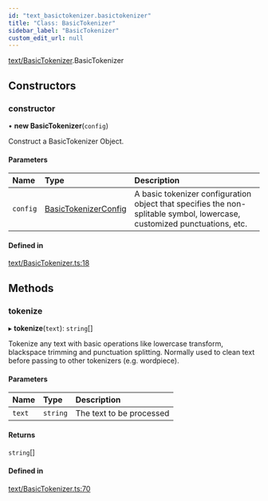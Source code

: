 ```yaml
---
id: "text_basictokenizer.basictokenizer"
title: "Class: BasicTokenizer"
sidebar_label: "BasicTokenizer"
custom_edit_url: null
---
```


[text/BasicTokenizer](../modules/text_basictokenizer.md).BasicTokenizer

## Constructors

### constructor

• **new BasicTokenizer**(`config`)

Construct a BasicTokenizer Object.

#### Parameters

| Name | Type | Description |
| :------ | :------ | :------ |
| `config` | [BasicTokenizerConfig](../modules/text_basictokenizer.md#basictokenizerconfig) | A basic tokenizer configuration object that specifies the non-splitable symbol, lowercase, customized punctuations, etc. |

#### Defined in

[text/BasicTokenizer.ts:18](https://github.com/pytorch/live/blob/0290bc4/react-native-pytorch-core/src/text/BasicTokenizer.ts#L18)

## Methods

### tokenize

▸ **tokenize**(`text`): `string`[]

Tokenize any text with basic operations like lowercase transform, blackspace trimming and punctuation splitting.
Normally used to clean text before passing to other tokenizers (e.g. wordpiece).

#### Parameters

| Name | Type | Description |
| :------ | :------ | :------ |
| `text` | `string` | The text to be processed |

#### Returns

`string`[]

#### Defined in

[text/BasicTokenizer.ts:70](https://github.com/pytorch/live/blob/0290bc4/react-native-pytorch-core/src/text/BasicTokenizer.ts#L70)
